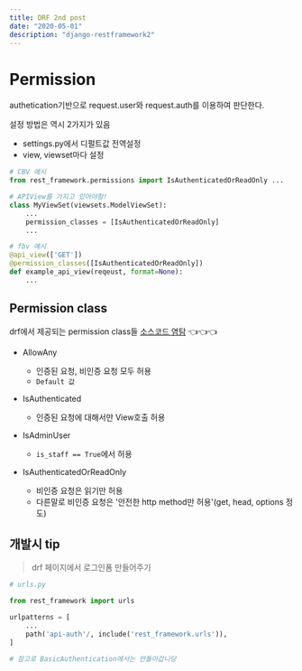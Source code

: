 ```yaml
---
title: DRF 2nd post
date: "2020-05-01"
description: "django-restframework2"
---
```


# Permission

authetication기반으로 request.user와 request.auth를 이용하여 판단한다.

설정 방법은 역시 2가지가 있음
- settings.py에서 디펄트값 전역설정
- view, viewset마다 설정

```python
# CBV 예시
from rest_framework.permissions import IsAuthenticatedOrReadOnly ...

# APIView를 가지고 있어야함!
class MyViewSet(viewsets.ModelViewSet):
    ...
    permission_classes = [IsAuthenticatedOrReadOnly]
    ...

# fbv 예시
@api_view(['GET'])
@permission_classes([IsAuthenticatedOrReadOnly])
def example_api_view(reqeust, format=None):
    ...
```

## Permission class
drf에서 제공되는 permission class들
[소스코드 염탐](https://github.com/encode/django-rest-framework/blob/master/rest_framework/permissions.py) 👈👈👈
- AllowAny
    - 인증된 요청, 비인증 요청 모두 허용
    - `Default 값`

- IsAuthenticated
    - 인증된 요청에 대해서만 View호출 허용

- IsAdminUser
    - `is_staff == True`에서 허용

- IsAuthenticatedOrReadOnly
    - 비인증 요청은 읽기만 허용
    - 다른말로 비인증 요청은 '안전한 http method만 허용'(get, head, options 정도)





## 개발시 tip
> drf 페이지에서 로그인폼 만들어주기
```python
# urls.py

from rest_framework import urls

urlpatterns = [
    ...
    path('api-auth'/, include('rest_framework.urls')),
]

# 참고로 BasicAuthentication에서는 안돌아갑니당
```